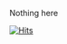 Nothing here

[![Hits](https://hits.seeyoufarm.com/api/count/incr/badge.svg?url=https%3A%2F%2Fgithub.com%2FInterval-0%2Fhit-counter&count_bg=%2379C83D&title_bg=%23555555&icon=&icon_color=%23E7E7E7&title=hits&edge_flat=false)](https://hits.seeyoufarm.com)
